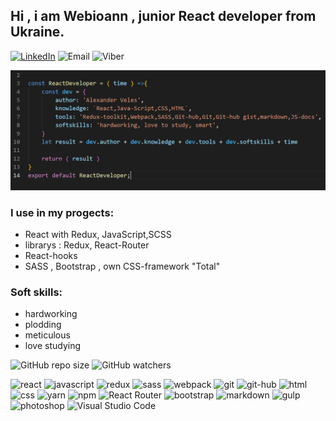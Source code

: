 ## Hi , i am Webioann , junior React developer from Ukraine.

[![LinkedIn](https://img.shields.io/badge/alexandr_veles-%230077B5.svg?style=flat&logo=linkedIn&logoColor=white)](https://www.linkedin.com/in/alexander-veles/target="_blank")
![Email](https://img.shields.io/badge/ioannn7777@gmail.com-%230077B5.svg?style=flat&logo=gmail&logoColor=white?color=red)
![Viber](https://img.shields.io/badge/+38_(096)_842_25_72-%8B66A9.svg?style=flat&logo=viber&logoColor=green)

<img src="./assets/github-bg.jpg"/>

### I use in my progects:
* React with Redux, JavaScript,SCSS
* librarys :  Redux, React-Router
* React-hooks
* SASS , Bootstrap , own CSS-framework "Total"
### Soft skills:
* hardworking
* plodding
* meticulous
* love studying

![GitHub repo size](https://img.shields.io/github/repo-size/webioann/webioann?color=red&logo=GitHub)
![GitHub watchers](https://img.shields.io/github/watchers/webioann/webioann?color=red&logo=GitHub)

![react](https://img.shields.io/badge/react-blue.svg?style=flat&logo=react&logoColor=white)
![javascript](https://img.shields.io/badge/javascript-%23323330.svg?style=flat&logo=javascript&logoColor=%23F7DF1E)
![redux](https://img.shields.io/badge/redux-%23593d88.svg?style=flat&logo=redux&logoColor=white)
![sass](https://img.shields.io/badge/SASS-hotpink.svg?style=flat&logo=SASS&logoColor=white)
![webpack](https://img.shields.io/badge/webpack-%238DD6F9.svg?style=flat&logo=webpack&logoColor=black)
![git](https://img.shields.io/badge/git-%23F05033.svg?style=flat&logo=git&logoColor=white)
![git-hub](https://img.shields.io/badge/github-%23323330.svg?style=flat&logo=github&logoColor=white)
![html](https://img.shields.io/badge/html5-%23E34F26.svg?style=flat&logo=html5&logoColor=white)
![css](https://img.shields.io/badge/css3-%231572B6.svg?style=flat&logo=css3&logoColor=white)
![yarn](https://img.shields.io/badge/yarn-%232C8EBB.svg?style=flat&logo=yarn&logoColor=white)
![npm](https://img.shields.io/badge/NPM-%23323330.svg?style=flat&logo=npm&logoColor=white)
![React Router](https://img.shields.io/badge/react_router-CA4245?style=flat&logo=react-router&logoColor=white)
![bootstrap](https://img.shields.io/badge/bootstrap-%23563D7C.svg?style=flat&logo=bootstrap&logoColor=white)
![markdown](https://img.shields.io/badge/markdown-%23000000.svg?style=flat&logo=markdown&logoColor=white)
![gulp](https://img.shields.io/badge/GULP-%23CF4647.svg?style=flat&logo=gulp&logoColor=white)
![photoshop](https://img.shields.io/badge/adobephotoshop-green.svg?style=flat&logo=adobephotoshop&logoColor=white)
![Visual Studio Code](https://img.shields.io/badge/Visual%20Studio%20Code-0078d7.svg?style=flat&logo=visual-studio-code&logoColor=white)
<!-- <img align="left" width="47.8%" src="https://github-readme-stats.vercel.app/api?username=webioann&show_icons=true&theme=github_dark"/>
<img align="left"  width="47%" style="margin-left: 10px;" src="https://github-readme-stats.vercel.app/api/top-langs/?username=webioann&layout=compact&theme=github_dark"/> -->






<!-- 
![link](https://img.shields.io/badge/style=flat&logo=linkedIn/liii-MESSAGE-red)

![link](https://img.shields.io/badge/link-MESSAGE-red&style=flat&logo=linkedIn)

![link](https://img.shields.io/static/v1?label=viber&message=MESSAGE&color=red&logo=linkedIn)
 -->



<!-- ![react](/assets/react.jpg)
![js](/assets/js.jpg)
![redux](/assets/redux.jpg)
![sass](/assets/sass.jpg)
![git](/assets/git.jpg)
![github](/assets/github.jpg)
![webpack](/assets/webpack.jpg)
![bootstrap](/assets/bootstrap.jpg)
![html](/assets/html.jpg)
![css](/assets/css.jpg)
![markdown](/assets/markdown.jpg) -->

